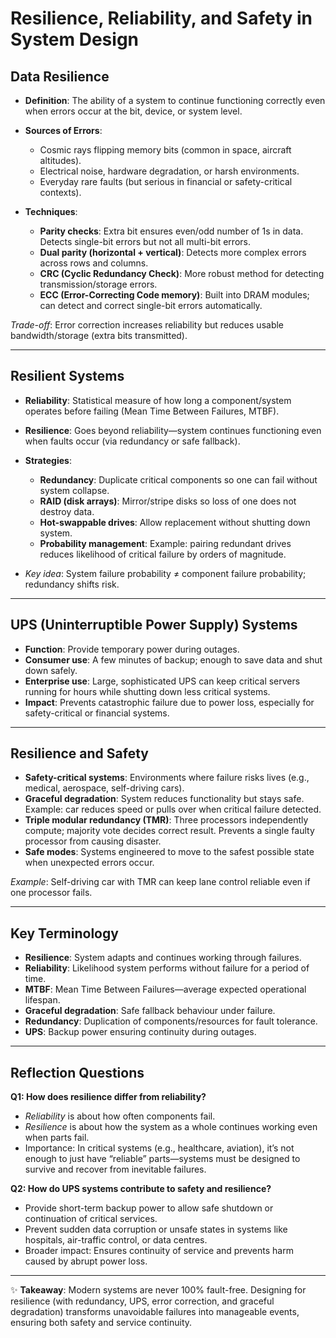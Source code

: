 # Resilience, Reliability, and Safety in System Design

## Data Resilience

* **Definition**: The ability of a system to continue functioning correctly even when errors occur at the bit, device, or system level.
* **Sources of Errors**:

  * Cosmic rays flipping memory bits (common in space, aircraft altitudes).
  * Electrical noise, hardware degradation, or harsh environments.
  * Everyday rare faults (but serious in financial or safety-critical contexts).
* **Techniques**:

  * **Parity checks**: Extra bit ensures even/odd number of 1s in data. Detects single-bit errors but not all multi-bit errors.
  * **Dual parity (horizontal + vertical)**: Detects more complex errors across rows and columns.
  * **CRC (Cyclic Redundancy Check)**: More robust method for detecting transmission/storage errors.
  * **ECC (Error-Correcting Code memory)**: Built into DRAM modules; can detect and correct single-bit errors automatically.

*Trade-off*: Error correction increases reliability but reduces usable bandwidth/storage (extra bits transmitted).

---

## Resilient Systems

* **Reliability**: Statistical measure of how long a component/system operates before failing (Mean Time Between Failures, MTBF).
* **Resilience**: Goes beyond reliability—system continues functioning even when faults occur (via redundancy or safe fallback).
* **Strategies**:

  * **Redundancy**: Duplicate critical components so one can fail without system collapse.
  * **RAID (disk arrays)**: Mirror/stripe disks so loss of one does not destroy data.
  * **Hot-swappable drives**: Allow replacement without shutting down system.
  * **Probability management**: Example: pairing redundant drives reduces likelihood of critical failure by orders of magnitude.
* *Key idea*: System failure probability ≠ component failure probability; redundancy shifts risk.

---

## UPS (Uninterruptible Power Supply) Systems

* **Function**: Provide temporary power during outages.
* **Consumer use**: A few minutes of backup; enough to save data and shut down safely.
* **Enterprise use**: Large, sophisticated UPS can keep critical servers running for hours while shutting down less critical systems.
* **Impact**: Prevents catastrophic failure due to power loss, especially for safety-critical or financial systems.

---

## Resilience and Safety

* **Safety-critical systems**: Environments where failure risks lives (e.g., medical, aerospace, self-driving cars).
* **Graceful degradation**: System reduces functionality but stays safe. Example: car reduces speed or pulls over when critical failure detected.
* **Triple modular redundancy (TMR)**: Three processors independently compute; majority vote decides correct result. Prevents a single faulty processor from causing disaster.
* **Safe modes**: Systems engineered to move to the safest possible state when unexpected errors occur.

*Example*: Self-driving car with TMR can keep lane control reliable even if one processor fails.

---

## Key Terminology

* **Resilience**: System adapts and continues working through failures.
* **Reliability**: Likelihood system performs without failure for a period of time.
* **MTBF**: Mean Time Between Failures—average expected operational lifespan.
* **Graceful degradation**: Safe fallback behaviour under failure.
* **Redundancy**: Duplication of components/resources for fault tolerance.
* **UPS**: Backup power ensuring continuity during outages.

---

## Reflection Questions

**Q1: How does resilience differ from reliability?**

* *Reliability* is about how often components fail.
* *Resilience* is about how the system as a whole continues working even when parts fail.
* Importance: In critical systems (e.g., healthcare, aviation), it’s not enough to just have “reliable” parts—systems must be designed to survive and recover from inevitable failures.

**Q2: How do UPS systems contribute to safety and resilience?**

* Provide short-term backup power to allow safe shutdown or continuation of critical services.
* Prevent sudden data corruption or unsafe states in systems like hospitals, air-traffic control, or data centres.
* Broader impact: Ensures continuity of service and prevents harm caused by abrupt power loss.

---

✨ **Takeaway**: Modern systems are never 100% fault-free. Designing for resilience (with redundancy, UPS, error correction, and graceful degradation) transforms unavoidable failures into manageable events, ensuring both safety and service continuity.